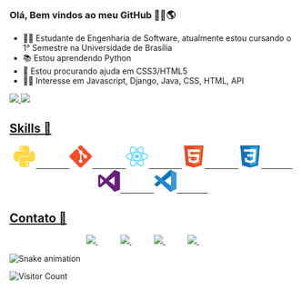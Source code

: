### Olá, Bem vindos ao meu GitHub 🛫🧭🌎

- 👨‍🎓 Estudante de Engenharia de Software, atualmente estou cursando o 1° Semestre na Universidade de Brasília
- 📚 Estou aprendendo Python
- 🤔 Estou procurando ajuda em CSS3/HTML5
- 👨‍💻 Interesse em Javascript, Django, Java, CSS, HTML, API 


 <div>

  <a href="https://github.com/trickytheonlyone">

  <img height="150em" src="https://github-readme-stats.vercel.app/api?username=trickytheonlyone&show_icons=true&theme=chartreuse-dark&include_all_commits=true&count_private=true"/>

  <img height="150em" src="https://github-readme-stats.vercel.app/api/top-langs/?username=trickytheonlyone&layout=compact&langs_count=7&theme=chartreuse-dark"/>

</div>

## Skills 🎯
<p align="center">
    <img height="40" src="https://raw.githubusercontent.com/devicons/devicon/master/icons/python/python-plain.svg">
    &nbsp;&nbsp;&nbsp;&nbsp;&nbsp;&nbsp;&nbsp;&nbsp;&nbsp;&nbsp;&nbsp;&nbsp;&nbsp;
     <img height="40" src="https://raw.githubusercontent.com/devicons/devicon/master/icons/git/git-original.svg">
    &nbsp;&nbsp;&nbsp;&nbsp;&nbsp;&nbsp;&nbsp;&nbsp;&nbsp;&nbsp;&nbsp;&nbsp;&nbsp;
    <img height="40" src="https://raw.githubusercontent.com/devicons/devicon/master/icons/react/react-original.svg">
    &nbsp;&nbsp;&nbsp;&nbsp;&nbsp;&nbsp;&nbsp;&nbsp;&nbsp;&nbsp;&nbsp;&nbsp;&nbsp;
    <img height="40" src="https://raw.githubusercontent.com/devicons/devicon/master/icons/html5/html5-original.svg">
    &nbsp;&nbsp;&nbsp;&nbsp;&nbsp;&nbsp;&nbsp;&nbsp;&nbsp;&nbsp;&nbsp;&nbsp;&nbsp;
    <img height="40" src="https://raw.githubusercontent.com/devicons/devicon/master/icons/css3/css3-original.svg">
    &nbsp;&nbsp;&nbsp;&nbsp;&nbsp;&nbsp;&nbsp;&nbsp;&nbsp;&nbsp;&nbsp;&nbsp;&nbsp;
     <img height="40" alt="Visual Studio" height="30" width="40" src="https://raw.githubusercontent.com/devicons/devicon/9f4f5cdb393299a81125eb5127929ea7bfe42889/icons/visualstudio/visualstudio-plain.svg">
     &nbsp;&nbsp;&nbsp;&nbsp;&nbsp;&nbsp;&nbsp;&nbsp;&nbsp;&nbsp;&nbsp;&nbsp;&nbsp;
 <img height="40" alt="VS code" height="30" width="40" src="https://raw.githubusercontent.com/devicons/devicon/9f4f5cdb393299a81125eb5127929ea7bfe42889/icons/vscode/vscode-original.svg">
     &nbsp;&nbsp;&nbsp;&nbsp;&nbsp;&nbsp;&nbsp;&nbsp;&nbsp;&nbsp;&nbsp;&nbsp;&nbsp;
     
</p>
    
## Contato 📢

<p align="center">
    <a href="https://github.com/trickytheonlyone">
        <img  src="https://img.shields.io/badge/github-%23100000.svg?&style=for-the-badge&logo=github&logoColor=white&link=mailto:https://github.com/trickytheonlyone">
    </a>
    &nbsp;&nbsp;&nbsp;&nbsp;&nbsp;&nbsp;&nbsp;&nbsp;&nbsp;
    <a href="mailto:pandersomm@gmail.com">
        <img src="https://img.shields.io/badge/gmail-D14836?&style=for-the-badge&logo=gmail&logoColor=white&link=mailto:pandersomm@gmail.com">
    </a>
    &nbsp;&nbsp;&nbsp;&nbsp;&nbsp;&nbsp;&nbsp;&nbsp;&nbsp;
    <a href="https://steamcommunity.com/profiles/76561197985226198/">
        <img  src="https://img.shields.io/badge/steam-%23100000.svg?&style=for-the-badge&logo=steam&logoColor=white&link=mailto:https://steamcommunity.com/profiles/76561197985226198/">
    </a>
    &nbsp;&nbsp;&nbsp;&nbsp;&nbsp;&nbsp;&nbsp;&nbsp;&nbsp;
    <a href="https://www.instagram.com/patrickyeey/">
        <img  src="https://img.shields.io/badge/instagram-%23100000.svg?&style=for-the-badge&logo=instagram&logoColor=white&link=mailto:https://www.instagram.com/patrickyeey/">
    </a>
    &nbsp;&nbsp;&nbsp;&nbsp;&nbsp;&nbsp;&nbsp;&nbsp;&nbsp;
 
</p>
  
   ![Snake animation](https://github.com/trickytheonlyone/trickytheonlyone/blob/output/github-contribution-grid-snake.svg)
 
 <p align="center">
  
   ![Visitor Count](https://profile-counter.glitch.me/trickytheonlyone/count.svg)

